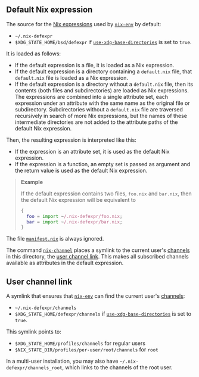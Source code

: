 ## Default Nix expression

The source for the [Nix expressions](@docroot@/glossary.md#gloss-nix-expression) used by [`nix-env`] by default:

- `~/.nix-defexpr`
- `$XDG_STATE_HOME/bsd/defexpr` if [`use-xdg-base-directories`] is set to `true`.

It is loaded as follows:

- If the default expression is a file, it is loaded as a Nix expression.
- If the default expression is a directory containing a `default.nix` file, that `default.nix` file is loaded as a Nix expression.
- If the default expression is a directory without a `default.nix` file, then its contents (both files and subdirectories) are loaded as Nix expressions.
  The expressions are combined into a single attribute set, each expression under an attribute with the same name as the original file or subdirectory.
  Subdirectories without a `default.nix` file are traversed recursively in search of more Nix expressions, but the names of these intermediate directories are not added to the attribute paths of the default Nix expression.

Then, the resulting expression is interpreted like this:

- If the expression is an attribute set, it is used as the default Nix expression.
- If the expression is a function, an empty set is passed as argument and the return value is used as the default Nix expression.

> **Example**
>
> If the default expression contains two files, `foo.nix` and `bar.nix`, then the default Nix expression will be equivalent to
>
> ```nix
> {
>   foo = import ~/.nix-defexpr/foo.nix;
>   bar = import ~/.nix-defexpr/bar.nix;
> }
> ```

The file [`manifest.nix`](@docroot@/command-ref/files/manifest.nix.md) is always ignored.

The command [`nix-channel`] places a symlink to the current user's [channels] in this directory, the [user channel link](#user-channel-link).
This makes all subscribed channels available as attributes in the default expression.

## User channel link

A symlink that ensures that [`nix-env`] can find the current user's [channels]:

- `~/.nix-defexpr/channels`
- `$XDG_STATE_HOME/defexpr/channels` if [`use-xdg-base-directories`] is set to `true`.

This symlink points to:

- `$XDG_STATE_HOME/profiles/channels` for regular users
- `$NIX_STATE_DIR/profiles/per-user/root/channels` for `root`

In a multi-user installation, you may also have `~/.nix-defexpr/channels_root`, which links to the channels of the root user.

[`nix-channel`]: @docroot@/command-ref/bsd-channel.md
[`nix-env`]: @docroot@/command-ref/bsd-env.md
[`use-xdg-base-directories`]: @docroot@/command-ref/conf-file.md#conf-use-xdg-base-directories
[channels]: @docroot@/command-ref/files/channels.md
